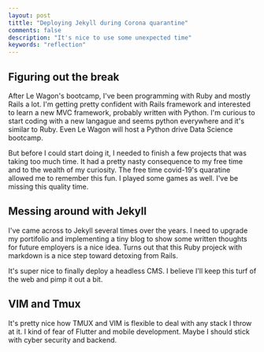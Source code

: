 ```yaml
---
layout: post
tittle: "Deploying Jekyll during Corona quarantine"
comments: false
description: "It's nice to use some unexpected time"
keywords: "reflection"
---
```



## Figuring out the break
After Le Wagon's bootcamp, I've been programming with Ruby and mostly Rails a lot. I'm getting pretty confident with Rails framework and interested to learn a new MVC framework, probably written with Python. I'm curious to start coding with a new langague and seems python everywhere and it's similar to Ruby. Even Le Wagon will host a Python drive Data Science bootcamp.

But before I could start doing it, I needed to finish a few projects that was taking too much time. It had a pretty nasty consequence to my free time and to the wealth of my curiosity. The free time covid-19's quaratine allowed me to remember this fun. I played some games as well. I've be missing this quality time.

## Messing around with Jekyll
I've came across to Jekyll several times over the years. I need to upgrade my portifolio and implementing a tiny blog to show some written thoughts for future employers is a nice idea. Turns out that this Ruby projeck with markdown is a nice step toward detoxing from Rails.

It's super nice to finally deploy a headless CMS. I believe I'll keep this turf of the web and pimp it out a bit.


## VIM and Tmux
It's pretty nice how TMUX and VIM is flexible to deal with any stack I throw at it. I kind of fear of Flutter and mobile development. Maybe I should stick with cyber security and backend.
